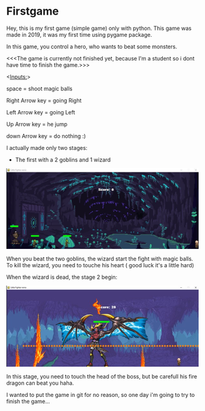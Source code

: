 # Firstgame
Hey, this is my first game (simple game) only with python.
This game was made in 2019, it was my first time using pygame package.

In this game, you control a hero, who wants to beat some monsters.

<<<The game is currently not finished yet, because I'm a student so i dont have time to finish the game.>>>

<<Inputs:>>

space = shoot magic balls

Right Arrow key = going Right

Left Arrow key = going Left

Up Arrow key = he jump

down Arrow key = do nothing :)


I actually made only two stages:

  - The first with a 2 goblins and 1 wizard

![](ForReadMe/stage1.JPG)
 
 When you beat the two goblins, the wizard start the fight with magic balls.
 To kill the wizard, you need to touche his heart ( good luck it's a little hard)
 
 When the wizard is dead, the stage 2 begin:
 
![](ForReadMe/stage2.JPG)
 
 In this stage, you need to touch the head of the boss, but be carefull his fire dragon can beat you haha.
 
 
 I wanted to put the game in git for no reason, so one day i'm going to try to finish the game... 
